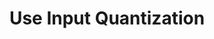 ---
layout: tactic

title: "Use Input Quantization"
tags: machine-learning data-centric
t-sort: "Awesome Tactic"
t-type: "Architectural Tactic"
categories: green-ml-enabled-systems
t-description: "Input quantization in machine learning refers to the process of converting data to a smaller precision (e.g., reduce number of bits to represent data). For example, Abreu et al (2022) investigated different input widths (bits) and found that 10-bit precision is sufficient for achieving accuracy in models, and that increasing the number of bits does not contribute to accuracy. Therefore, using higher precision is a waste of resources. Additionally, using precise data values through input quantization can even have a positive impact on the machine learning model by reducing overfitting."
t-participant: "Data Scientist"
t-artifact: "Data"
t-context: "Machine Learning"
t-feature: 
t-intent: "Improve accuracy (and energy efficiency) by reducing data precision with input quantization"
t-targetQA: "Accuracy"
t-relatedQA: "Energy Efficiency"
t-measuredimpact: 
t-source: "Brunno Abreu, Mateus Grellert, and Sergio Bampi. 2022. A Framework for Designing Power-Efficient Inference Accelerators in Tree-Based Learning Applications. Engineering Applications of Artificial Intelligence 109 (2022), 104638. [DOI](https://doi.org/10.1016/j.engappai.2021.104638); Minsu Kim, Walid Saad, Mohammad Mozaffari, and Merouane Debbah. 2021. On the Tradeoff between Energy, Precision, and Accuracy in Federated Quantized Neural Networks. In ICC 2022 - IEEE International Conference on Communications. 2194–2199. [DOI](https://doi.org/10.1109/ICC45855.2022.9838362)"
t-source-doi: 
t-diagram: "use-input-quantization.png"
---